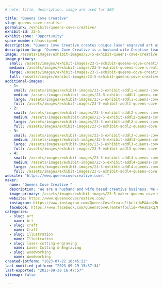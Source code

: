 ```yaml
---
# note: title, description, image are used for SEO

title: "Queens Cove Creative"
slug: queens-cove-creative
permalink: /exhibits/queens-cove-creative/
exhibit-id: 23-5
exhibit-zone: "Opportunity"
space-number: Unassigned
description: "Queens Cove Creative creates unique laser engraved art as well as fine art and illustration "
description-long: "Queens Cove Creative is a husband-wife Creative team. L. Jason is the artist. He creates designs and art ranging from unique wood-engraved imaginations to professional illustrations and fine art. He is officially licensed and published with Marvel,  Star Wars, Stranger Things, Halloween, and the Hannibal television franchises. Christy is the leading manager and business professional as well as art director. "
image: /assets/images/exhibit-images/23-5-exhibit-queens-cove-creative-jqueenprofilepic-large.jpg
image-primary: 
  small: /assets/images/exhibit-images/23-5-exhibit-queens-cove-creative-jqueenprofilepic-small.jpg
  medium: /assets/images/exhibit-images/23-5-exhibit-queens-cove-creative-jqueenprofilepic-medium.jpg
  large: /assets/images/exhibit-images/23-5-exhibit-queens-cove-creative-jqueenprofilepic-large.jpg
  full: /assets/images/exhibit-images/23-5-exhibit-queens-cove-creative-jqueenprofilepic-full.jpg
additional-images: 
  - 1:
    small: /assets/images/exhibit-images/23-5-exhibit-addl1-queens-cove-creative-fb-img-1690065632878-small.jpg
    medium: /assets/images/exhibit-images/23-5-exhibit-addl1-queens-cove-creative-fb-img-1690065632878-medium.jpg
    large: /assets/images/exhibit-images/23-5-exhibit-addl1-queens-cove-creative-fb-img-1690065632878-large.jpg
    full: /assets/images/exhibit-images/23-5-exhibit-addl1-queens-cove-creative-fb-img-1690065632878-full.jpg
  - 2:
    small: /assets/images/exhibit-images/23-5-exhibit-addl2-queens-cove-creative-fb-img-1690065638064-small.jpg
    medium: /assets/images/exhibit-images/23-5-exhibit-addl2-queens-cove-creative-fb-img-1690065638064-medium.jpg
    large: /assets/images/exhibit-images/23-5-exhibit-addl2-queens-cove-creative-fb-img-1690065638064-large.jpg
    full: /assets/images/exhibit-images/23-5-exhibit-addl2-queens-cove-creative-fb-img-1690065638064-full.jpg
  - 3:
    small: /assets/images/exhibit-images/23-5-exhibit-addl3-queens-cove-creative-fb-img-1690065641259-small.jpg
    medium: /assets/images/exhibit-images/23-5-exhibit-addl3-queens-cove-creative-fb-img-1690065641259-medium.jpg
    large: /assets/images/exhibit-images/23-5-exhibit-addl3-queens-cove-creative-fb-img-1690065641259-large.jpg
    full: /assets/images/exhibit-images/23-5-exhibit-addl3-queens-cove-creative-fb-img-1690065641259-full.jpg
  - 4:
    small: /assets/images/exhibit-images/23-5-exhibit-addl4-queens-cove-creative-fb-img-1690065644788-small.jpg
    medium: /assets/images/exhibit-images/23-5-exhibit-addl4-queens-cove-creative-fb-img-1690065644788-medium.jpg
    large: /assets/images/exhibit-images/23-5-exhibit-addl4-queens-cove-creative-fb-img-1690065644788-large.jpg
    full: /assets/images/exhibit-images/23-5-exhibit-addl4-queens-cove-creative-fb-img-1690065644788-full.jpg
website: "https://www.queenscovecreative.com/. "
maker: 
  name: "Queens Cove Creative "
  description: "We are a husband and wife based creative business. We create unique signs and laser engraved creations as well as officially licensed and published illustrations. "
  image-primary: /assets/images/exhibit-images/23-5-maker-queens-cove-creative-fb-img-1690064778057-medium.jpg
  website: https://www.queenscovecreative.com/
  instagram: https://www.instagram.com/QueensCoveCreate?fbclid=PAAab2Rq7PFTtaw3sJWNlijb_D6_FzRZhGeeFDCfadQcX6MzxHRlTGQ05irT4
  facebook: https://www.facebook.com/QueensCoveCreate?fbclid=PAAab2Rq7PFTtaw3sJWNlijb_D6_FzRZhGeeFDCfadQcX6MzxHRlTGQ05irT4
categories: 
  - slug: art
    name: Art
  - slug: craft
    name: Craft
  - slug: illustration
    name: Illustration
  - slug: laser-cutting-engraving
    name: Laser Cutting & Engraving
  - slug: woodworking
    name: Woodworking
created-jotform: "2023-07-22 18:45:22"
last-modified-jotform: "2023-09-29 15:57:34"
last-exported: "2023-09-30 16:47:57"
sitemap: false

---
```

